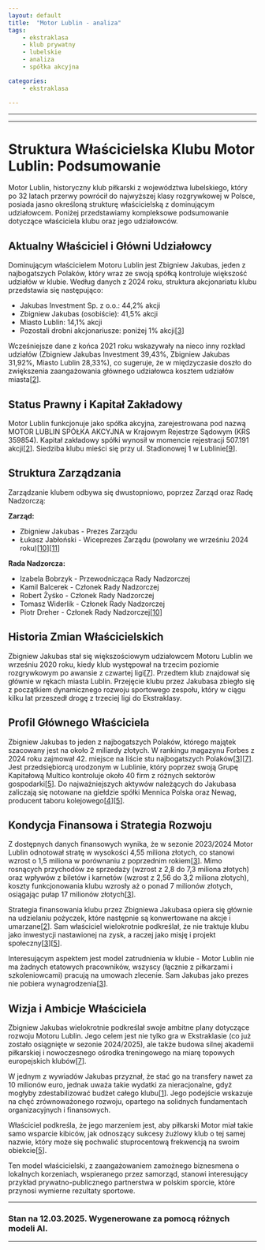 ```yaml
---
layout: default
title:  "Motor Lublin - analiza"
tags: 
    - ekstraklasa
    - klub prywatny
    - lubelskie
    - analiza
    - spółka akcyjna

categories:
    - ekstraklasa

---
```


[1]: https://futbol.pl/news/590480_Wlasciciel_Motoru_Lublin_mowi_otwartym_tekstem_Mnie_stac_i_na_transfer_za_10_milionow_euro  
[2]: https://jawnylublin.pl/kto-finansuje-motor-lublin-43-mln-zl-z-kasy-miasta-w-2022-roku-oraz-pozyczki/  
[3]: https://jawnylublin.pl/klub-miliardera-na-duzym-minusie-ale-w-ekstraklasie-motor-lublin-moze-dokopac-sie-do-fortuny/  
[4]: https://www.bankier.pl/wiadomosc/Motor-Lublin-w-ekstraklasie-i-osobliwe-grono-klubow-8758147.html  
[5]: https://sportowefakty.wp.pl/zuzel/1088281/polski-miliarder-pod-wrazeniem-motoru-lublin-ma-jedno-marzenie  
[6]: https://bip.lublin.eu/jednostki-organizacyjne-miasta-lublin/spolki/spolki-z-udzialem-miasta-lublin/motor-lublin-s-a-,3,23665,2.html  
[7]: https://kanalsportowy.pl/extra/kim-jest-zbigniew-jakubas-motor-lublin-ekstraklasa/  
[8]: https://rejestr.io/krs/359854/motor-lublin  
[9]: https://pl.wikipedia.org/wiki/Motor_Lublin_(pi%C5%82ka_no%C5%BCna)  
[10]: https://www.motorlublin.eu/klub/wladze-klubu  
[11]: https://kanalsportowy.pl/pilka-nozna/lukasz-jablonski-wiceprezesem-motor-lublin/  
[12]: https://krs-pobierz.pl/motor-lublin-i132849  
[13]: https://kurierlubelski.pl/miasto-daje-na-motor-lublin-coraz-wiecej-ale-traci-udzialy-w-spolce/ar/c2-15906015  
[14]: https://sport.tvp.pl/84232258/jakubas-chce-kupic-zagraniczny-klub-egzotyczny-kierunek-wlasciciela-motoru-lublin  
[15]: https://sport.tvp.pl/50041602/zbigniew-jakubas-wlascicielem-motoru-lublin-zalecil-zmiane-nazwy-z-pzpn-na-pzpr-wypalil-podczas-spotkania-z-cezarym-kulesza  
[16]: https://gol24.pl/zbigniew-jakubas-wlasciciel-motoru-lublin-zalecil-zmiane-nazwy-z-pzpn-na-pzpr-wypalil-podczas-spotkania-z-cezarym-kulesza/ar/c2-18991452  
[17]: https://www.youtube.com/watch?v=XJ-0exZB_0k  
[18]: https://www.onet.pl/sport/przeglad-sportowy/to-oczko-w-glowie-jednego-z-najbogatszych-polakow-zagladamy-za-kulisy/tgjct7b,5e4c2379  
---
---

# Struktura Właścicielska Klubu Motor Lublin: Podsumowanie

Motor Lublin, historyczny klub piłkarski z województwa lubelskiego, który po 32 latach przerwy powrócił do najwyższej klasy rozgrywkowej w Polsce, posiada jasno określoną strukturę właścicielską z dominującym udziałowcem. Poniżej przedstawiamy kompleksowe podsumowanie dotyczące właściciela klubu oraz jego udziałowców.

## Aktualny Właściciel i Główni Udziałowcy

Dominującym właścicielem Motoru Lublin jest Zbigniew Jakubas, jeden z najbogatszych Polaków, który wraz ze swoją spółką kontroluje większość udziałów w klubie. Według danych z 2024 roku, struktura akcjonariatu klubu przedstawia się następująco:
- Jakubas Investment Sp. z o.o.: 44,2% akcji
- Zbigniew Jakubas (osobiście): 41,5% akcji
- Miasto Lublin: 14,1% akcji
- Pozostali drobni akcjonariusze: poniżej 1% akcji\[[3]\]

Wcześniejsze dane z końca 2021 roku wskazywały na nieco inny rozkład udziałów (Zbigniew Jakubas Investment 39,43%, Zbigniew Jakubas 31,92%, Miasto Lublin 28,33%), co sugeruje, że w międzyczasie doszło do zwiększenia zaangażowania głównego udziałowca kosztem udziałów miasta\[[2]\].

## Status Prawny i Kapitał Zakładowy

Motor Lublin funkcjonuje jako spółka akcyjna, zarejestrowana pod nazwą MOTOR LUBLIN SPÓŁKA AKCYJNA w Krajowym Rejestrze Sądowym (KRS 359854). Kapitał zakładowy spółki wynosił w momencie rejestracji 507.191 akcji\[[2]\]. Siedziba klubu mieści się przy ul. Stadionowej 1 w Lublinie\[[9]\].

## Struktura Zarządzania

Zarządzanie klubem odbywa się dwustopniowo, poprzez Zarząd oraz Radę Nadzorczą:

**Zarząd:**
- Zbigniew Jakubas - Prezes Zarządu
- Łukasz Jabłoński - Wiceprezes Zarządu (powołany we wrześniu 2024 roku)\[[10]\]\[[11]\]

**Rada Nadzorcza:**
- Izabela Bobrzyk - Przewodnicząca Rady Nadzorczej
- Kamil Balcerek - Członek Rady Nadzorczej
- Robert Żyśko - Członek Rady Nadzorczej
- Tomasz Widerlik - Członek Rady Nadzorczej
- Piotr Dreher - Członek Rady Nadzorczej\[[10]\]

## Historia Zmian Właścicielskich

Zbigniew Jakubas stał się większościowym udziałowcem Motoru Lublin we wrześniu 2020 roku, kiedy klub występował na trzecim poziomie rozgrywkowym po awansie z czwartej ligi\[[7]\]. Przedtem klub znajdował się głównie w rękach miasta Lublin. Przejęcie klubu przez Jakubasa zbiegło się z początkiem dynamicznego rozwoju sportowego zespołu, który w ciągu kilku lat przeszedł drogę z trzeciej ligi do Ekstraklasy.

## Profil Głównego Właściciela

Zbigniew Jakubas to jeden z najbogatszych Polaków, którego majątek szacowany jest na około 2 miliardy złotych. W rankingu magazynu Forbes z 2024 roku zajmował 42. miejsce na liście stu najbogatszych Polaków\[[3]\]\[[7]\]. Jest przedsiębiorcą urodzonym w Lublinie, który poprzez swoją Grupę Kapitałową Multico kontroluje około 40 firm z różnych sektorów gospodarki\[[5]\]. Do najważniejszych aktywów należących do Jakubasa zaliczają się notowane na giełdzie spółki Mennica Polska oraz Newag, producent taboru kolejowego\[[4]\]\[[5]\].

## Kondycja Finansowa i Strategia Rozwoju

Z dostępnych danych finansowych wynika, że w sezonie 2023/2024 Motor Lublin odnotował stratę w wysokości 4,55 miliona złotych, co stanowi wzrost o 1,5 miliona w porównaniu z poprzednim rokiem\[[3]\]. Mimo rosnących przychodów ze sprzedaży (wzrost z 2,8 do 7,3 miliona złotych) oraz wpływów z biletów i karnetów (wzrost z 2,56 do 3,2 miliona złotych), koszty funkcjonowania klubu wzrosły aż o ponad 7 milionów złotych, osiągając pułap 17 milionów złotych\[[3]\].

Strategia finansowania klubu przez Zbigniewa Jakubasa opiera się głównie na udzielaniu pożyczek, które następnie są konwertowane na akcje i umarzane\[[2]\]. Sam właściciel wielokrotnie podkreślał, że nie traktuje klubu jako inwestycji nastawionej na zysk, a raczej jako misję i projekt społeczny\[[3]\]\[[5]\].

Interesującym aspektem jest model zatrudnienia w klubie - Motor Lublin nie ma żadnych etatowych pracowników, wszyscy (łącznie z piłkarzami i szkoleniowcami) pracują na umowach zlecenie. Sam Jakubas jako prezes nie pobiera wynagrodzenia\[[3]\].

## Wizja i Ambicje Właściciela

Zbigniew Jakubas wielokrotnie podkreślał swoje ambitne plany dotyczące rozwoju Motoru Lublin. Jego celem jest nie tylko gra w Ekstraklasie (co już zostało osiągnięte w sezonie 2024/2025), ale także budowa silnej akademii piłkarskiej i nowoczesnego ośrodka treningowego na miarę topowych europejskich klubów\[[7]\].

W jednym z wywiadów Jakubas przyznał, że stać go na transfery nawet za 10 milionów euro, jednak uważa takie wydatki za nieracjonalne, gdyż mogłyby zdestabilizować budżet całego klubu\[[1]\]. Jego podejście wskazuje na chęć zrównoważonego rozwoju, opartego na solidnych fundamentach organizacyjnych i finansowych.

Właściciel podkreśla, że jego marzeniem jest, aby piłkarski Motor miał takie samo wsparcie kibiców, jak odnoszący sukcesy żużlowy klub o tej samej nazwie, który może się pochwalić stuprocentową frekwencją na swoim obiekcie\[[5]\].

Ten model właścicielski, z zaangażowaniem zamożnego biznesmena o lokalnych korzeniach, wspieranego przez samorząd, stanowi interesujący przykład prywatno-publicznego partnerstwa w polskim sporcie, które przynosi wymierne rezultaty sportowe.

---

### Stan na 12.03.2025. Wygenerowane za pomocą różnych modeli AI.
---